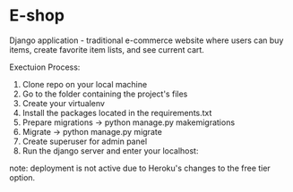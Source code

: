 # E-shop
Django application - traditional e-commerce website where users can buy items, create favorite item lists, and see current cart.

Exectuion Process:
  1. Clone repo on your local machine
  2. Go to the folder containing the project's files
  3. Create your virtualenv
  4. Install the packages located in the requirements.txt
  5. Prepare migrations -> python manage.py makemigrations
  6. Migrate -> python manage.py migrate
  7. Create superuser for admin panel
  8. Run the django server and enter your localhost:<port number>

note: deployment is not active due to Heroku's changes to the free tier option.

